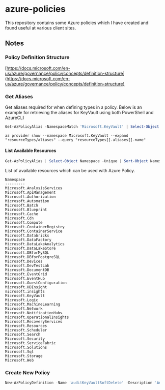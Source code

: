 # azure-policies

This repository contains some Azure policies which I have created and found useful at various client sites.

## Notes

### Policy Definition Structure
[https://docs.microsoft.com/en-us/azure/governance/policy/concepts/definition-structure](https://docs.microsoft.com/en-us/azure/governance/policy/concepts/definition-structure)

### Get Aliases
Get aliases required for when defining types in a policy. Below is an example for retrieving the aliases for KeyVault using both PowerShell and AzureCLI

```powershell
Get-AzPolicyAlias -NamespaceMatch 'Microsoft.KeyVault' | Select-Object -ExpandProperty Aliases
```
```azurecli
az provider show --namespace Microsoft.KeyVault --expand "resourceTypes/aliases" --query "resourceTypes[].aliases[].name"
```

#### List Available Resources

```powershell
Get-AzPolicyAlias | Select-Object Namespace -Unique | Sort-Object Namespace
```

List of available resources which can be used with Azure Policy.
```
Namespace
---------
Microsoft.AnalysisServices
Microsoft.ApiManagement
Microsoft.Authorization
Microsoft.Automation
Microsoft.Batch
Microsoft.Blueprint
Microsoft.Cache
Microsoft.Cdn
Microsoft.Compute
Microsoft.ContainerRegistry
Microsoft.ContainerService
Microsoft.Databricks
Microsoft.DataFactory
Microsoft.DataLakeAnalytics
Microsoft.DataLakeStore
Microsoft.DBforMySQL
Microsoft.DBforPostgreSQL
Microsoft.Devices
Microsoft.DevTestLab
Microsoft.DocumentDB
Microsoft.EventGrid
Microsoft.EventHub
Microsoft.GuestConfiguration
Microsoft.HDInsight
microsoft.insights
Microsoft.KeyVault
Microsoft.Logic
Microsoft.MachineLearning
Microsoft.Network
Microsoft.NotificationHubs
Microsoft.OperationalInsights
Microsoft.RecoveryServices
Microsoft.Resources
Microsoft.Scheduler
Microsoft.Search
Microsoft.Security
Microsoft.ServiceFabric
Microsoft.Solutions
Microsoft.Sql
Microsoft.Storage
Microsoft.Web
```

### Create New Policy
```powershell
New-AzPolicyDefinition -Name 'auditKeyVaultSoftDelete' -Description 'Audit for Soft Delete Status on KeyVault' -Policy '.\softDelete-audit.json'
```
